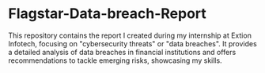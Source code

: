 # Flagstar-Data-breach-Report
This repository contains the report I created during my internship at Extion Infotech, focusing on  "cybersecurity threats" or "data breaches". It provides a detailed analysis of data breaches in financial institutions and offers recommendations to tackle emerging risks, showcasing my skills.
